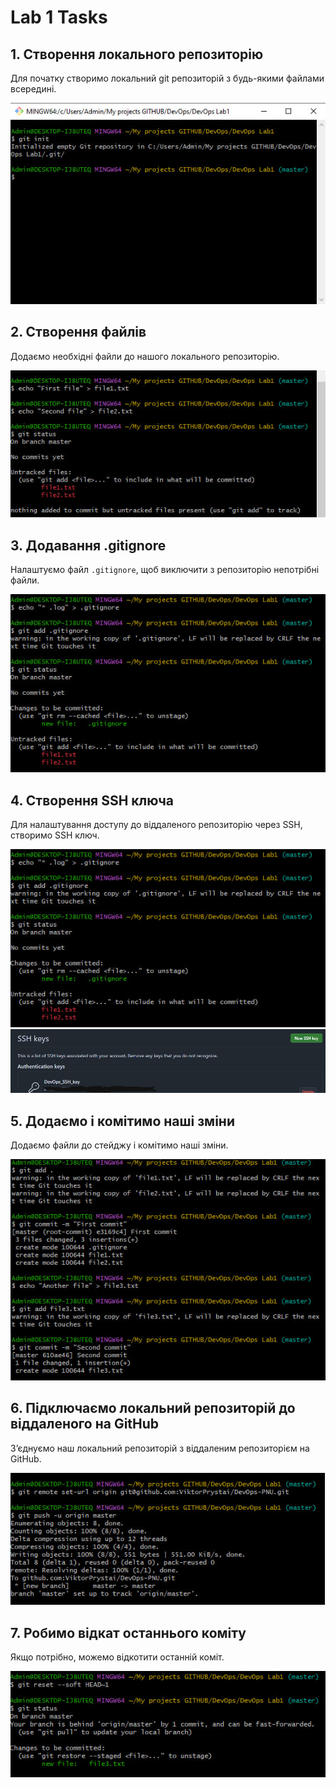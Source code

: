 # Lab 1 Tasks

## 1. Створення локального репозиторію

Для початку створимо локальний git репозиторій з будь-якими файлами всередині.

![CreateRepo](https://github.com/ViktorPrystai/DevOps-PNU/blob/master/Screenshots/createrepo.jpg)

## 2. Створення файлів

Додаємо необхідні файли до нашого локального репозиторію.

![CreateFiles](https://github.com/ViktorPrystai/DevOps-PNU/blob/master/Screenshots/createfiles.jpg)

## 3. Додавання .gitignore

Налаштуємо файл `.gitignore`, щоб виключити з репозиторію непотрібні файли.

![Add gitignore](https://github.com/ViktorPrystai/DevOps-PNU/blob/master/Screenshots/add%20gitignore.jpg)

## 4. Створення SSH ключа

Для налаштування доступу до віддаленого репозиторію через SSH, створимо SSH ключ.

![key](https://github.com/ViktorPrystai/DevOps-PNU/blob/master/Screenshots/add%20gitignore.jpg)  
![keygit](https://github.com/ViktorPrystai/DevOps-PNU/blob/master/Screenshots/Add%20into%20github.jpg)

## 5. Додаємо і комітимо наші зміни

Додаємо файли до стейджу і комітимо наші зміни.

![con](https://github.com/ViktorPrystai/DevOps-PNU/blob/master/Screenshots/commit.jpg)

## 6. Підключаємо локальний репозиторій до віддаленого на GitHub

З’єднуємо наш локальний репозиторій з віддаленим репозиторієм на GitHub.

![push](https://github.com/ViktorPrystai/DevOps-PNU/blob/master/Screenshots/push.jpg)

## 7. Робимо відкат останнього коміту

Якщо потрібно, можемо відкотити останній коміт.

![reset](https://github.com/ViktorPrystai/DevOps-PNU/blob/master/Screenshots/reset%20last%20commit.jpg)

